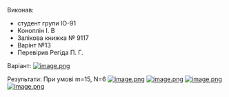 Виконав:
- студент групи ІО-91
- Коноплін  І. В
- Залікова книжка № 9117
- Варінт №13
- Перевірив Регіда П. Г.

Варіант:
[![image.png](https://i.postimg.cc/1Xp7PQVr/image.png)](https://postimg.cc/Lg83BGTJ)

Результати:
При умові m=15, N=6
[![image.png](https://i.postimg.cc/0NFVwQpC/image.png)](https://postimg.cc/p9QQNPc9)
[![image.png](https://i.postimg.cc/L62NfGZG/image.png)](https://postimg.cc/F1CyXWpx)
[![image.png](https://i.postimg.cc/gjDyNk6Q/image.png)](https://postimg.cc/0KzJNvn0)
[![image.png](https://i.postimg.cc/pL7f0SpW/image.png)](https://postimg.cc/xXvN8tvh)
